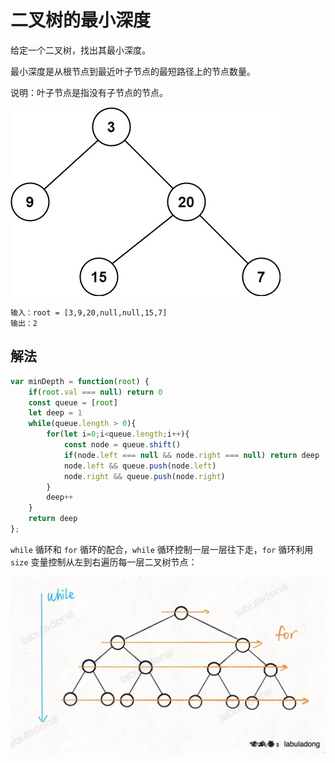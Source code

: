 # 二叉树的最小深度

给定一个二叉树，找出其最小深度。

最小深度是从根节点到最近叶子节点的最短路径上的节点数量。

说明：叶子节点是指没有子节点的节点。

![二叉树](../images/ex_depth.jpeg)

```
输入：root = [3,9,20,null,null,15,7]
输出：2
```

## 解法

```js
var minDepth = function(root) {
    if(root.val === null) return 0
    const queue = [root]
    let deep = 1
    while(queue.length > 0){
        for(let i=0;i<queue.length;i++){
            const node = queue.shift()
            if(node.left === null && node.right === null) return deep
            node.left && queue.push(node.left)
            node.right && queue.push(node.right)
        }
        deep++
    }
    return deep
};
```

 `while` 循环和 `for` 循环的配合，`while` 循环控制一层一层往下走，`for` 循环利用 `size` 变量控制从左到右遍历每一层二叉树节点：

![](../images/mini-tree-deep.jpeg)